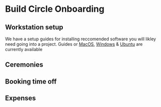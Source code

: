 # Build Circle Onboarding

## Workstation setup

We have a setup guides for installing reccomended software you will likley need going into a project. Guides or [MacOS](https://github.com/BuildCircle/onboarding/blob/master/workstation/mac.md), [Windows](https://github.com/BuildCircle/onboarding/blob/master/workstation/windows10.md) & [Ubuntu](https://github.com/BuildCircle/onboarding/blob/master/workstation/ubuntu.md) are currently available

## Ceremonies

## Booking time off

## Expenses
